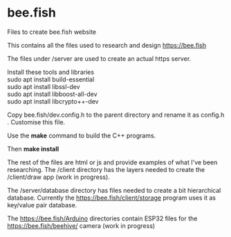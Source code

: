 # bee.fish
Files to create bee.fish website

This contains all the files used to research and design https://bee.fish

The files under /server are used to create an actual https server.

Install these tools and libraries</br>
   sudo apt install build-essential</br>
   sudo apt install libssl-dev</br>
   sudo apt install libboost-all-dev</br>
   sudo apt install libcrypto++-dev</br>

Copy bee.fish/dev.config.h to the parent directory and
rename it as config.h . Customise this file.

Use the <b>make</b> command to build the C++ programs.

Then <b>make install</b>

The rest of the files are html or js and provide examples of what I've been researching.
The /client directory has the layers needed to create the /client/draw app (work in progress).

The /server/database directory has files needed to create a bit hierarchical database.
Currently the https://bee.fish/client/storage program uses it as key/value pair database.

The https://bee.fish/Arduino directories contain ESP32 files for the https://bee.fish/beehive/ camera (work in progress)